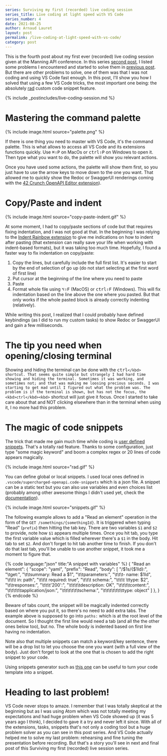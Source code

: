 ```yaml
---
series: Surviving my first (recorded) live coding session
series_title: Live coding at light speed with VS Code
series_number: 4
date: 2021-08-25
author: Arnaud Lauret
layout: post
permalink: /live-coding-at-light-speed-with-vs-code/
category: post
---
```


This is the fourth post about my first ever (recorded) live coding session given at the Manning API conference.
In this series [second post](/preparing-session-content-and-realizing-its-not-working-well/), I listed some problems I encountered and started to solve them in [previous post](/slide-deck-like-live-coding-with-titles-and-speaker-s-notes-using-obs-and-vs-code/).
But there are other problems to solve, one of them was that I was not coding and using VS Code fast enough.
In this post, I'll show you how I solved that using a few VS Code tricks, the most important one being: the absolutely [rad](https://aarongilbreath.medium.com/a-brief-history-of-the-word-rad-972a989617c8) custom code snippet feature.
<!--more-->

{% include _postincludes/live-coding-session.md %}

# Mastering the command palette

{% include image.html source="palette.png" %}

If there is one thing you need to master with VS Code, it's the command palette.
This is what allows to access all VS Code and its extensions functions quickly.
Use <kbd>⌘</kbd><kbd>⇧</kbd><kbd>P</kbd> on MacOs or <kbd>ctrl</kbd><kbd>⇧</kbd><kbd>P</kbd> on Windows to open it.
Then type what you want to do, the palette will show you relevant actions.

Once you have used some actions, the palette will show them first, so you just have to use the arrow keys to move down to the one you want.
That allowed me to quickly show the Redoc or SwaggerUI renderings coming with the [42 Crunch OpenAPI Editor extension](https://marketplace.visualstudio.com/items?itemName=42Crunch.vscode-openapi)).

# Copy/Paste and indent

{% include image.html source="copy-paste-indent.gif" %}

At some moment, I had to copy/paste sections of code but that requires fixing indentation, and I was not good at that.
In the beginning I was relying to the [Indent Rainbow extension](https://marketplace.visualstudio.com/items?itemName=oderwat.indent-rainbow) to give me indications on how to indent after pasting (that extension can really save your life when working with indent-based formats), but it was taking too much time.
Hopefully, I found a faster way to fix indentation on copy/paste:

1. Copy the lines, but carefully include the full first list. It's easier to start by the end of selection of go up (do not start selecting at the first word of first line)
1. Put cursor at the beginning of the line where you need to paste
1. Paste
1. Format whole file using <kbd>⌥</kbd><kbd>⇧</kbd><kbd>F</kbd> (MacOS) or <kbd>ctrl</kbd><kbd>⇧</kbd><kbd>F</kbd> (Windows). This will fix indentation based on the line above the one where you pasted. But that only works if the whole pasted block is already correctly indenting (relatively).

While writing this post, I realized that I could probably have defined keybindings (as I did to run my custom tasks) to show Redoc or SwaggerUI and gain a few milliseconds.

# The tip you need when opening/closing terminal

Showing and hiding the terminal can be done with the <kbd>ctrl</kbd><kbd>`</kbd> shortcut.
That seems quite simple but strangely I had hard time showing and hiding the terminal.
Sometimes it was working, and sometimes not; and that was making me loosing precious seconds.
I was starting to get mad until I figured out what the problem was.
The problem is if the terminal is shown, but has not the focus, the <kbd>ctrl</kbd><kbd>`</kbd> shortcut will just give it focus. 
Once I started to take care about that and NOT clicking elsewhere than in the terminal when using it, I no more had this problem.

# The magic of code snippets

The trick that made me gain much time while coding is [user defined snippets](https://code.visualstudio.com/docs/editor/userdefinedsnippets).
That's a totally rad feature.
Thanks to some configuration, just type "some magic keyword" and boom a complex regex or 20 lines of code appears magically.

{% include image.html source="rad.gif" %}

You can define global or local snippets.
I used local ones defined in `.vscode/supercharged-openapi.code-snippets` which is a json file.
A snippet can be a static text but you can also use variables and even choices list (probably among other awesome things I didn't used yet, check the [documentation](https://code.visualstudio.com/docs/editor/userdefinedsnippets)).

{% include image.html source="snippets.gif" %}

The following example allows to add a "Read an element" operation in the form of the `GET /somethings/{somethingId}`.
It is triggered when typing "Read" (`prefix`) then hitting the tab key.
There are two variables `$1` and `$2` to provide, note how `$1` appears multiple times.
Once you hit tab, you type the first variable value which is filled wherever there's a `$1` in the body.
Hit tab to set `$2`.
And don't forget to hit tab another time to finish.
If you don't do that last tab, you'll be unable to use another snippet, it took me a moment to figure that.  

{% code language:"json" title:"A snippet with variables" %}
{
	"Read an element": {
		"scope": "yaml",
		"prefix": "Read",
		"body": [
			"/$1s/{$1Id}:",
			"\tget:",
			"\t\tsummary: Read a $1",
			"\t\tparameters:",
			"\t\t\t- name: $1Id",
			"\t\t\t  in: path",
			"\t\t\t  required: true",
			"\t\t\t  schema:",
			"\t\t\t  \ttype: $2",
			"\t\tresponses:",
			"\t\t\t'200':",
			"\t\t\t\tdescription: OK",
			"\t\t\t\tcontent:",
			"\t\t\t\t\tapplication/json:",
			"\t\t\t\t\t\tschema:",
			"\t\t\t\t\t\t\ttype: object"
		]
	},
}
{% endcode %}

Beware of tabs count, the snippet will be magically indented correctly based on where you put it, so there's no need to add extra tabs.
The example above is supposed to go into `paths:` which is at the root level of the document.
So I thought the first line would need a tab (and all the the other ones below too), but no.
The whole body is indented based on first line having no indentation.

Note also that multiple snippets can match a keyword/key sentence, there will be a drop list to let you choose the one you want (with a full view of the body).
Just don't forget to look at the one that is chosen to add the right snippet to your code.

Using snippets generator such as [this one](https://snippet-generator.app/?description=&tabtrigger=&snippet=&mode=vscode) can be useful to turn your code template into a snippet.

# Heading to last problem!

VS Code never stops to amaze.
I remember that I was totally skeptical at the beginning but as I was using Atom which was not totally meeting my expectations and had huge problem when VS Code showed up (it was 5 years ago I think), I decided to gave it a try and never left it since. 
With all of the extensions, tasks, snippets that's not only a coding tool but a huge problem solver as you can see in this post series.
And VS Code actually helped me to solve my last problem: rehearsing and fine tuning the presentation before recording.
But that's a story you'll see in next and final post of this Surviving my first (recorded) live session series.